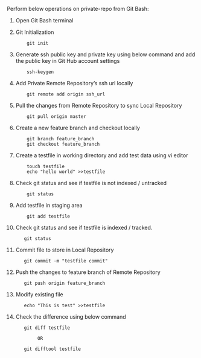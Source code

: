 Perform below operations on private-repo from Git Bash:
1. Open Git Bash terminal
2. Git Initialization 

           git init
3. Generate ssh public key and private key using below command and add the public key in Git Hub account settings

           ssh-keygen

4. Add Private Remote Repository’s ssh url locally 

           git remote add origin ssh_url
           
5. Pull the changes from Remote Repository to sync Local Repository
            
           git pull origin master                
      
6. Create a new feature branch and checkout locally

           git branch feature_branch
           git checkout feature_branch
           

7. Create a testfile in working directory and add test data using vi editor

           touch testfile
           echo "hello world" >>testfile
       
8. Check git status and see if testfile is not indexed / untracked

           git status

9. Add testfile in staging area 
                        
           git add testfile
            
10. Check git status and see if testfile is indexed / tracked.

           git status
      
11. Commit file to store in Local Repository
            
           git commit -m "testfile commit"
      
          
           
12. Push the changes to feature branch of Remote Repository

           git push origin feature_branch
            
13. Modify existing file

           echo "This is test" >>testfile
           
14. Check the difference using below command

           git diff testfile
           
                OR
                
           git difftool testfile
           
           
